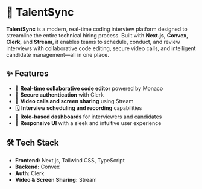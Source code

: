 # 🚀 TalentSync

**TalentSync** is a modern, real-time coding interview platform designed to streamline the entire technical hiring process. Built with **Next.js**, **Convex**, **Clerk**, and **Stream**, it enables teams to schedule, conduct, and review interviews with collaborative code editing, secure video calls, and intelligent candidate management—all in one place.

## ✨ Features

- 🧠 **Real-time collaborative code editor** powered by Monaco  
- 🔐 **Secure authentication** with Clerk  
- 🎥 **Video calls and screen sharing** using Stream  
- 🗓️ **Interview scheduling and recording** capabilities  
- 👥 **Role-based dashboards** for interviewers and candidates  
- 📱 **Responsive UI** with a sleek and intuitive user experience  

## 🛠️ Tech Stack

- **Frontend:** Next.js, Tailwind CSS, TypeScript  
- **Backend:** Convex  
- **Auth:** Clerk  
- **Video & Screen Sharing:** Stream  
